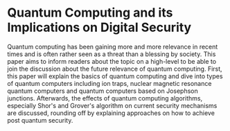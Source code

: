 # Quantum Computing and its Implications on Digital Security

Quantum computing has been gaining more and more relevance in recent times and is often rather seen as a threat than a blessing by society. This paper aims to inform readers about the topic on a high-level to be able to join the discussion about the future relevance of quantum computing. First, this paper will explain the basics of quantum computing and dive into types of quantum computers including ion traps, nuclear magnetic resonance quantum computers and quantum computers based on Josephson junctions. Afterwards, the effects of quantum computing algorithms, especially Shor's and Grover's algorithm on current security mechanisms are discussed, rounding off by explaining approaches on how to achieve post quantum security.